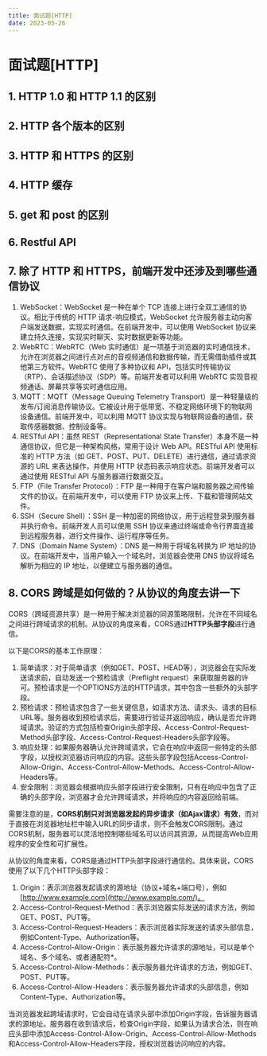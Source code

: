 ```yaml
---
title: 面试题[HTTP]
date: 2023-05-26
---
```


# 面试题[HTTP]



## 1. HTTP 1.0 和 HTTP 1.1 的区别





## 2. HTTP 各个版本的区别





## 3. HTTP 和 HTTPS 的区别





## 4. HTTP 缓存





## 5. get 和 post 的区别





## 6. Restful API





## 7. 除了 HTTP 和 HTTPS，前端开发中还涉及到哪些通信协议

1. WebSocket：WebSocket 是一种在单个 TCP 连接上进行全双工通信的协议。相比于传统的 HTTP 请求-响应模式，WebSocket 允许服务器主动向客户端发送数据，实现实时通信。在前端开发中，可以使用 WebSocket 协议来建立持久连接，实现实时聊天、实时数据更新等功能。
2. WebRTC：WebRTC（Web 实时通信）是一项基于浏览器的实时通信技术，允许在浏览器之间进行点对点的音视频通信和数据传输，而无需借助插件或其他第三方软件。WebRTC 使用了多种协议和 API，包括实时传输协议（RTP）、会话描述协议（SDP）等。前端开发者可以利用 WebRTC 实现音视频通话、屏幕共享等实时通信应用。
3. MQTT：MQTT（Message Queuing Telemetry Transport）是一种轻量级的发布/订阅消息传输协议。它被设计用于低带宽、不稳定网络环境下的物联网设备通信。前端开发中，可以利用 MQTT 协议实现与物联网设备的通信，获取传感器数据、控制设备等。
4. RESTful API：虽然 REST（Representational State Transfer）本身不是一种通信协议，但它是一种架构风格，常用于设计 Web API。RESTful API 使用标准的 HTTP 方法（如 GET、POST、PUT、DELETE）进行通信，通过请求资源的 URL 来表达操作，并使用 HTTP 状态码表示响应状态。前端开发者可以通过使用 RESTful API 与服务器进行数据交互。
5. FTP（File Transfer Protocol）：FTP 是一种用于在客户端和服务器之间传输文件的协议。在前端开发中，可以使用 FTP 协议来上传、下载和管理网站文件。
6. SSH（Secure Shell）：SSH 是一种加密的网络协议，用于远程登录到服务器并执行命令。前端开发人员可以使用 SSH 协议来通过终端或命令行界面连接到远程服务器，进行文件操作、运行程序等任务。
7. DNS（Domain Name System）：DNS 是一种用于将域名转换为 IP 地址的协议。在前端开发中，当用户输入一个域名时，浏览器会使用 DNS 协议将域名解析为相应的 IP 地址，以便建立与服务器的通信。



## 8. CORS 跨域是如何做的？从协议的角度去讲一下

CORS（跨域资源共享）是一种用于解决浏览器的同源策略限制，允许在不同域名之间进行跨域请求的机制。从协议的角度来看，CORS通过**HTTP头部字段**进行通信。

以下是CORS的基本工作原理：

1. 简单请求：对于简单请求（例如GET、POST、HEAD等），浏览器会在实际发送请求前，自动发送一个预检请求（Preflight request）来获取服务器的许可。预检请求是一个OPTIONS方法的HTTP请求，其中包含一些额外的头部字段。
2. 预检请求：预检请求包含了一些关键信息，如请求方法、请求头、请求的目标URL等。服务器收到预检请求后，需要进行验证并返回响应，确认是否允许跨域请求。验证的方式包括检查Origin头部字段、Access-Control-Request-Method头部字段、Access-Control-Request-Headers头部字段等。
3. 响应处理：如果服务器确认允许跨域请求，它会在响应中返回一些特定的头部字段，以授权浏览器访问响应的内容。这些头部字段包括Access-Control-Allow-Origin、Access-Control-Allow-Methods、Access-Control-Allow-Headers等。
4. 安全限制：浏览器会根据响应头部字段进行安全限制，只有在响应中包含了正确的头部字段，浏览器才会允许跨域请求，并将响应的内容返回给前端。

需要注意的是，**CORS机制只对浏览器发起的异步请求（如Ajax请求）有效**，而对于直接在浏览器地址栏中输入URL的同步请求，则不会触发CORS限制。通过CORS机制，服务器可以灵活地控制哪些域名可以访问其资源，从而提高Web应用程序的安全性和可扩展性。

从协议的角度来看，CORS是通过HTTP头部字段进行通信的。具体来说，CORS使用了以下几个HTTP头部字段：

1. Origin：表示浏览器发起请求的源地址（协议+域名+端口号），例如[http://www.example.com](http://www.example.com/)。
2. Access-Control-Request-Method：表示浏览器实际发送的请求方法，例如GET、POST、PUT等。
3. Access-Control-Request-Headers：表示浏览器实际发送的请求头部信息，例如Content-Type、Authorization等。
4. Access-Control-Allow-Origin：表示服务器允许请求的源地址，可以是单个域名、多个域名、或者通配符*。
5. Access-Control-Allow-Methods：表示服务器允许请求的方法，例如GET、POST、PUT等。
6. Access-Control-Allow-Headers：表示服务器允许请求的头部信息，例如Content-Type、Authorization等。

当浏览器发起跨域请求时，它会自动在请求头部中添加Origin字段，告诉服务器请求的源地址。服务器在收到请求后，检查Origin字段，如果认为请求合法，则在响应头部中添加Access-Control-Allow-Origin、Access-Control-Allow-Methods和Access-Control-Allow-Headers字段，授权浏览器访问响应的内容。